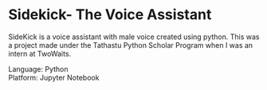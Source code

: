 # Sidekick- The Voice Assistant

SideKick is a voice assistant with male voice created using python.
This was a project made under the Tathastu Python Scholar Program when I was an intern at TwoWaits.

Language: Python   
Platform: Jupyter Notebook
